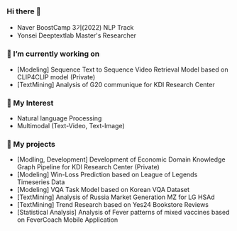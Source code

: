 ### Hi there 👋
- Naver BoostCamp 3기(2022) NLP Track 
- Yonsei Deeptextlab Master's Researcher

### 🔭 I’m currently working on
- [Modeling] Sequence Text to Sequence Video Retrieval Model based on CLIP4CLIP model (Private)
- [TextMining] Analysis of G20 communique for KDI Research Center

### 🌱 My Interest
- Natural language Processing
- Multimodal (Text-Video, Text-Image)

### 👯 My projects
- [Modling, Development] Development of Economic Domain Knowledge Graph Pipeline for KDI Research Center (Private)
- [Modeling] Win-Loss Prediction based on League of Legends Timeseries Data
- [Modeling] VQA Task Model based on Korean VQA Dataset  
- [TextMining] Analysis of Russia Market Generation MZ for LG HSAd
- [TextMining] Trend Research based on Yes24 Bookstore Reviews
- [Statistical Analysis] Analysis of Fever patterns of mixed vaccines based on FeverCoach Mobile Application




<!--
**maxha97/maxha97** is a ✨ _special_ ✨ repository because its `README.md` (this file) appears on your GitHub profile.

Here are some ideas to get you started:

- 🔭 I’m currently working on ...
- 🌱 I’m currently learning ...
- 👯 I’m looking to collaborate on ...
- 🤔 I’m looking for help with ...
- 💬 Ask me about ...
- 📫 How to reach me: ...
- 😄 Pronouns: ...
- ⚡ Fun fact: ...
-->
